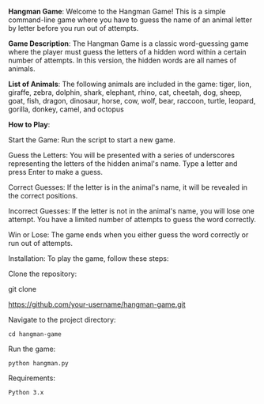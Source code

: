 **Hangman Game**:
Welcome to the Hangman Game! This is a simple command-line game where you have to guess the name of an animal letter by letter before you run out of attempts.

**Game Description**:
The Hangman Game is a classic word-guessing game where the player must guess the letters of a hidden word within a certain number of attempts. In this version, the hidden words are all names of animals.

**List of Animals**:
The following animals are included in the game:
tiger, lion, giraffe, zebra, dolphin, shark, elephant, rhino, cat, cheetah, dog, sheep, goat, fish, dragon, dinosaur, horse, cow, wolf, bear, raccoon, turtle, leopard, gorilla, donkey, camel, and octopus

**How to Play**:

Start the Game: Run the script to start a new game.

Guess the Letters: You will be presented with a series of underscores representing the letters of the hidden animal's name. Type a letter and press Enter to make a guess.

Correct Guesses: If the letter is in the animal's name, it will be revealed in the correct positions.

Incorrect Guesses: If the letter is not in the animal's name, you will lose one attempt. You have a limited number of attempts to guess the word correctly.

Win or Lose: The game ends when you either guess the word correctly or run out of attempts.

Installation: To play the game, follow these steps:

Clone the repository:

git clone

https://github.com/your-username/hangman-game.git

Navigate to the project directory:

```
cd hangman-game
```
Run the game:
```
python hangman.py
```
Requirements:
```
Python 3.x
```
